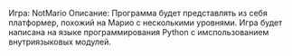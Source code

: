 Игра: NotMario
Описание: Программа будет представлять из себя платформер, похожий на Марио с несколькими уровнями. Игра будет написана на языке программирования Python с имспользованием внутриязыковых модулей.
